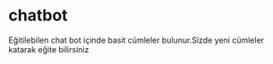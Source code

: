 # chatbot
Eğitilebilen chat bot içinde basit cümleler bulunur.Sizde yeni cümleler katarak eğite bilirsiniz
